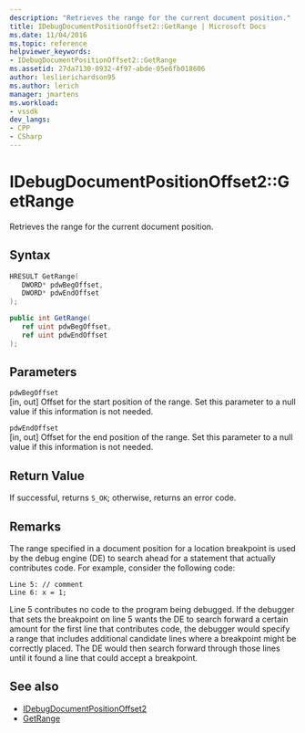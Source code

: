 ```yaml
---
description: "Retrieves the range for the current document position."
title: IDebugDocumentPositionOffset2::GetRange | Microsoft Docs
ms.date: 11/04/2016
ms.topic: reference
helpviewer_keywords:
- IDebugDocumentPositionOffset2::GetRange
ms.assetid: 27da7130-0932-4f97-abde-05e6fb018606
author: leslierichardson95
ms.author: lerich
manager: jmartens
ms.workload:
- vssdk
dev_langs:
- CPP
- CSharp
---
```

# IDebugDocumentPositionOffset2::GetRange
Retrieves the range for the current document position.

## Syntax

```cpp
HRESULT GetRange(
   DWORD* pdwBegOffset,
   DWORD* pdwEndOffset
);
```

```csharp
public int GetRange(
   ref uint pdwBegOffset,
   ref uint pdwEndOffset
);
```

## Parameters
`pdwBegOffset`\
[in, out] Offset for the start position of the range. Set this parameter to a null value if this information is not needed.

`pdwEndOffset`\
[in, out] Offset for the end position of the range. Set this parameter to a null value if this information is not needed.

## Return Value
 If successful, returns `S_OK`; otherwise, returns an error code.

## Remarks
 The range specified in a document position for a location breakpoint is used by the debug engine (DE) to search ahead for a statement that actually contributes code. For example, consider the following code:

```
Line 5: // comment
Line 6: x = 1;
```

 Line 5 contributes no code to the program being debugged. If the debugger that sets the breakpoint on line 5 wants the DE to search forward a certain amount for the first line that contributes code, the debugger would specify a range that includes additional candidate lines where a breakpoint might be correctly placed. The DE would then search forward through those lines until it found a line that could accept a breakpoint.

## See also
- [IDebugDocumentPositionOffset2](../../../extensibility/debugger/reference/idebugdocumentpositionoffset2.md)
- [GetRange](../../../extensibility/debugger/reference/idebugdocumentposition2-getrange.md)
